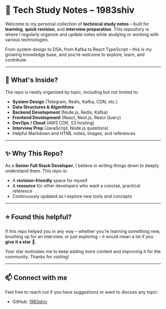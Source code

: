 # 📘 Tech Study Notes – 1983shiv

Welcome to my personal collection of **technical study notes** – built for **learning**, **quick revision**, and **interview preparation**. This repository is where I regularly organize and update notes while studying or working with various technologies.

From system design to DSA, from Kafka to React TypeScript – this is my growing knowledge base, and you're welcome to explore, learn, and contribute.

---

## 📂 What's Inside?

The repo is neatly organized by topic, including but not limited to:

- **System Design** (Telegram, Redis, Kafka, CDN, etc.)
- **Data Structures & Algorithms**
- **Backend Development** (Node.js, Redis, Kafka)
- **Frontend Development** (React, Next.js, React Query)
- **DevOps / Cloud** (AWS CDK, S3 hosting)
- **Interview Prep** (JavaScript, Node.js questions)
- Helpful Markdown and HTML notes, images, and references

---

## ✨ Why This Repo?

As a **Senior Full Stack Developer**, I believe in writing things down to deeply understand them. This repo is:
- A **revision-friendly** space for myself
- A **resource** for other developers who want a concise, practical reference
- Continuously updated as I explore new tools and concepts

---

## ⭐ Found this helpful?

If this repo helped you in any way – whether you're learning something new, brushing up for an interview, or just exploring – it would mean a lot if you **give it a star** 🌟.

Your star motivates me to keep adding more content and improving it for the community. Thanks for visiting!

---

## 📫 Connect with me

Feel free to reach out if you have suggestions or want to discuss any topic:
- GitHub: [1983shiv](https://github.com/1983shiv)
